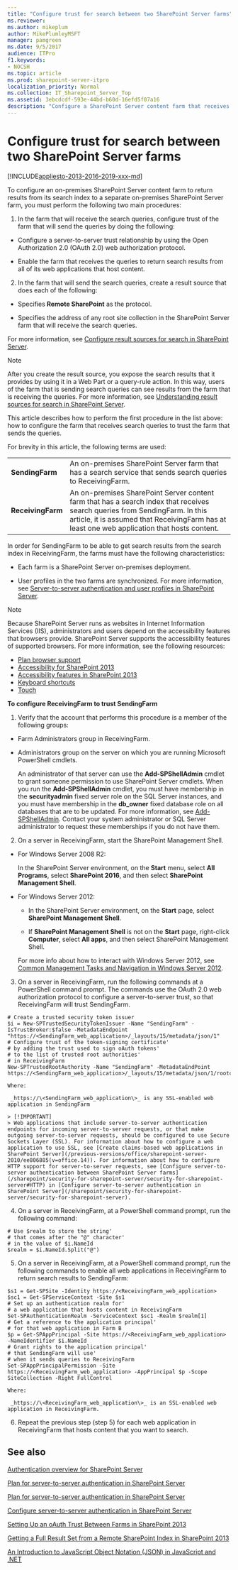 ```yaml
---
title: "Configure trust for search between two SharePoint Server farms"
ms.reviewer: 
ms.author: mikeplum
author: MikePlumleyMSFT
manager: pamgreen
ms.date: 9/5/2017
audience: ITPro
f1.keywords:
- NOCSH
ms.topic: article
ms.prod: sharepoint-server-itpro
localization_priority: Normal
ms.collection: IT_Sharepoint_Server_Top
ms.assetid: 3ebcdcdf-593e-44bd-b60d-16efd5f07a16
description: "Configure a SharePoint Server content farm that receives search queries to trust the SharePoint Server farm that sends the queries."
---
```


# Configure trust for search between two SharePoint Server farms

[!INCLUDE[appliesto-2013-2016-2019-xxx-md](../includes/appliesto-2013-2016-2019-xxx-md.md)]
  
To configure an on-premises SharePoint Server content farm to return results from its search index to a separate on-premises SharePoint Server farm, you must perform the following two main procedures:
  
1. In the farm that will receive the search queries, configure trust of the farm that will send the queries by doing the following:
    
  - Configure a server-to-server trust relationship by using the Open Authorization 2.0 (OAuth 2.0) web authorization protocol.
    
  - Enable the farm that receives the queries to return search results from all of its web applications that host content.
    
2. In the farm that will send the search queries, create a result source that does each of the following:
    
  - Specifies **Remote SharePoint** as the protocol. 
    
  - Specifies the address of any root site collection in the SharePoint Server farm that will receive the search queries.
    
  For more information, see [Configure result sources for search in SharePoint Server](configure-result-sources-for-search.md).
  
  > [!NOTE]
  > After you create the result source, you expose the search results that it provides by using it in a Web Part or a query-rule action. In this way, users of the farm that is sending search queries can see results from the farm that is receiving the queries. For more information, see [Understanding result sources for search in SharePoint Server](understanding-result-sources-for-search.md). 
  
This article describes how to perform the first procedure in the list above: how to configure the farm that receives search queries to trust the farm that sends the queries.
  
For brevity in this article, the following terms are used:
  
|                   |                                                                                                                                                                                                                             |
| :---------------- | :-------------------------------------------------------------------------------------------------------------------------------------------------------------------------------------------------------------------------- |
| **SendingFarm**   | An on-premises SharePoint Server farm that has a search service that sends search queries to ReceivingFarm.                                                                                                                 |
| **ReceivingFarm** | An on-premises SharePoint Server content farm that has a search index that receives search queries from SendingFarm. In this article, it is assumed that ReceivingFarm has at least one web application that hosts content. |
   
In order for SendingFarm to be able to get search results from the search index in ReceivingFarm, the farms must have the following characteristics:
  
- Each farm is a SharePoint Server on-premises deployment.
    
- User profiles in the two farms are synchronized. For more information, see [Server-to-server authentication and user profiles in SharePoint Server](../security-for-sharepoint-server/server-to-server-authentication-and-user-profiles.md).
    
> [!NOTE]
>  Because SharePoint Server runs as websites in Internet Information Services (IIS), administrators and users depend on the accessibility features that browsers provide. SharePoint Server supports the accessibility features of supported browsers. For more information, see the following resources: 
>-  [Plan browser support](https://go.microsoft.com/fwlink/p/?LinkId=246502)
>-  [Accessibility for SharePoint 2013](/SharePoint/accessibility-guidelines)
>-  [Accessibility features in SharePoint 2013](https://go.microsoft.com/fwlink/p/?LinkId=246501)
>-  [Keyboard shortcuts](https://go.microsoft.com/fwlink/p/?LinkID=246504)
>-  [Touch](https://go.microsoft.com/fwlink/p/?LinkId=246506)

**To configure ReceivingFarm to trust SendingFarm**
  
1. Verify that the account that performs this procedure is a member of the following groups:
    
  - Farm Administrators group in ReceivingFarm.
    
  - Administrators group on the server on which you are running Microsoft PowerShell cmdlets.
    
    An administrator of that server can use the **Add-SPShellAdmin** cmdlet to grant someone permission to use SharePoint Server cmdlets. When you run the **Add-SPShellAdmin** cmdlet, you must have membership in the **securityadmin** fixed server role on the SQL Server instances, and you must have membership in the **db_owner** fixed database role on all databases that are to be updated. For more information, see [Add-SPShellAdmin](/SharePoint/accessibility-guidelines). Contact your system administrator or SQL Server administrator to request these memberships if you do not have them.
    
2. On a server in ReceivingFarm, start the SharePoint Management Shell.
    
  - For Windows Server 2008 R2:
    
    In the SharePoint Server environment, on the **Start** menu, select **All Programs**, select **SharePoint 2016**, and then select **SharePoint Management Shell**.
    
  - For Windows Server 2012:
    
    - In the SharePoint Server environment, on the **Start** page, select **SharePoint Management Shell**.
    
    - If **SharePoint Management Shell** is not on the **Start** page, right-click **Computer**, select **All apps**, and then select SharePoint Management Shell.
    
    For more info about how to interact with Windows Server 2012, see [Common Management Tasks and Navigation in Windows Server 2012](https://go.microsoft.com/fwlink/p/?LinkId=276950).
    
3. On a server in ReceivingFarm, run the following commands at a PowerShell command prompt. The commands use the OAuth 2.0 web authorization protocol to configure a server-to-server trust, so that ReceivingFarm will trust SendingFarm.
    
  ```
  # Create a trusted security token issuer
  $i = New-SPTrustedSecurityTokenIssuer -Name "SendingFarm" -IsTrustBroker:$false -MetadataEndpoint "https://<SendingFarm_web_application>/_layouts/15/metadata/json/1"
  # Configure trust of the token-signing certificate'
  # by adding the trust used to sign oAuth tokens'
  # to the list of trusted root authorities'
  # in ReceivingFarm
  New-SPTrustedRootAuthority -Name "SendingFarm" -MetadataEndPoint https://<SendingFarm_web_application>/_layouts/15/metadata/json/1/rootcertificate
  ```

    Where:
    
     _https://\<SendingFarm_web_application\>_ is any SSL-enabled web application in SendingFarm 
    
    > [!IMPORTANT]
    > Web applications that include server-to-server authentication endpoints for incoming server-to-server requests, or that make outgoing server-to-server requests, should be configured to use Secure Sockets Layer (SSL). For information about how to configure a web application to use SSL, see [Create claims-based web applications in SharePoint Server](/previous-versions/office/sharepoint-server-2010/ee806885(v=office.14)). For information about how to configure HTTP support for server-to-server requests, see [Configure server-to-server authentication between SharePoint Server farms](/sharepoint/security-for-sharepoint-server/security-for-sharepoint-server#HTTP) in [Configure server-to-server authentication in SharePoint Server](/sharepoint/security-for-sharepoint-server/security-for-sharepoint-server). 
  
4. On a server in ReceivingFarm, at a PowerShell command prompt, run the following command:
    
  ```
  # Use $realm to store the string'
  # that comes after the "@" character'
  # in the value of $i.NameId
  $realm = $i.NameId.Split("@")
  ```

5. On a server in ReceivingFarm, at a PowerShell command prompt, run the following commands to enable all web applications in ReceivingFarm to return search results to SendingFarm:
    
  ```
  $s1 = Get-SPSite -Identity https://<ReceivingFarm_web_application>
  $sc1 = Get-SPServiceContext -Site $s1
  # Set up an authentication realm for'
  # a web application that hosts content in ReceivingFarm 
  Set-SPAuthenticationRealm -ServiceContext $sc1 -Realm $realm[1]
  # Get a reference to the application principal'
  # for that web application in Farm B
  $p = Get-SPAppPrincipal -Site https://<ReceivingFarm_web_application> -NameIdentifier $i.NameId
  # Grant rights to the application principal'
  # that SendingFarm will use'
  # when it sends queries to ReceivingFarm
  Set-SPAppPrincipalPermission -Site https://<ReceivingFarm_web_application> -AppPrincipal $p -Scope SiteCollection -Right FullControl
  ```

    Where:
    
     _https://\<ReceivingFarm_web_application\>_ is an SSL-enabled web application in ReceivingFarm. 
    
6. Repeat the previous step (step 5) for each web application in ReceivingFarm that hosts content that you want to search.
    
## See also


[Authentication overview for SharePoint Server](../security-for-sharepoint-server/authentication-overview.md)
  
[Plan for server-to-server authentication in SharePoint Server](../security-for-sharepoint-server/plan-server-to-server-authentication.md)
  
[Plan for server-to-server authentication in SharePoint Server](../security-for-sharepoint-server/plan-server-to-server-authentication.md)

[Configure server-to-server authentication in SharePoint Server](/sharepoint/security-for-sharepoint-server/security-for-sharepoint-server)
  
[Setting Up an oAuth Trust Between Farms in SharePoint 2013](https://blogs.technet.com/b/speschka/archive/2012/07/23/setting-up-an-oauth-trust-between-farms-in-sharepoint-2013.aspx)
  
[Getting a Full Result Set from a Remote SharePoint Index in SharePoint 2013](https://blogs.technet.com/b/speschka/archive/2013/01/24/getting-a-full-result-set-from-a-remote-sharepoint-index-in-sharepoint-2013.aspx)
  
[An Introduction to JavaScript Object Notation (JSON) in JavaScript and .NET](https://msdn.microsoft.com/library/bb299886.aspx)
